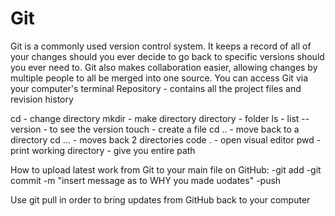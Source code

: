 # Git
Git is a commonly used version control system. It keeps a record of all of your changes should you ever decide to go back to specific versions should you ever need to. Git also makes collaboration easier, allowing changes by multiple people to all be merged into one source. 
You can access Git via your computer's terminal
Repository - contains all the project files and revision history

cd - change directory
mkdir - make directory
directory - folder 
ls - list
-- version - to see the version
touch - create a file
cd .. - move back to a directory
cd … - moves back 2 directories
code . - open visual editor
pwd - print working directory - give you entire path


How to upload latest work from Git to your main file on GitHub:
-git add
-git commit -m "insert message as to WHY you made uodates"
-push

Use git pull in order to bring updates from GitHub back to your computer